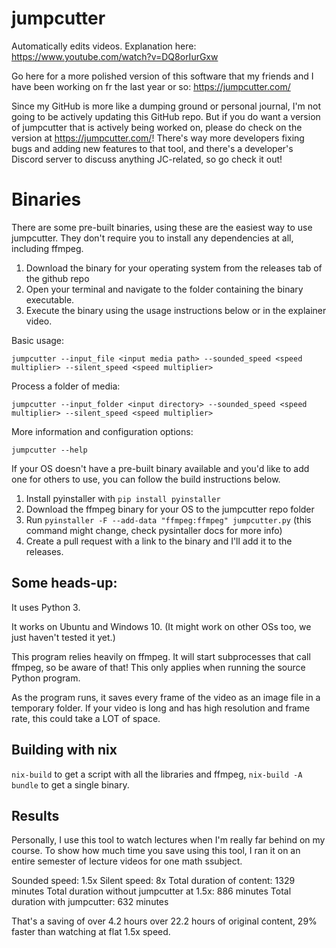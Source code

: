 # jumpcutter
Automatically edits videos. Explanation here: https://www.youtube.com/watch?v=DQ8orIurGxw

Go here for a more polished version of this software that my friends and I have been working on fr the last year or so: https://jumpcutter.com/

Since my GitHub is more like a dumping ground or personal journal, I'm not going to be actively updating this GitHub repo. But if you do want a version of jumpcutter that is actively being worked on, please do check on the version at https://jumpcutter.com/! There's way more developers fixing bugs and adding new features to that tool, and there's a developer's Discord server to discuss anything JC-related, so go check it out!

# Binaries
There are some pre-built binaries, using these are the easiest way to use jumpcutter. They don't require you to install any dependencies at all, including ffmpeg.

1. Download the binary for your operating system from the releases tab of the github repo
2. Open your terminal and navigate to the folder containing the binary executable.
3. Execute the binary using the usage instructions below or in the explainer video.

Basic usage:

`jumpcutter --input_file <input media path> --sounded_speed <speed multiplier> --silent_speed <speed multiplier>`

Process a folder of media:

`jumpcutter --input_folder <input directory> --sounded_speed <speed multiplier> --silent_speed <speed multiplier>`

More information and configuration options:

`jumpcutter --help`

If your OS doesn't have a pre-built binary available and you'd like to add one for others to use, you can follow the build instructions below.

1. Install pyinstaller with `pip install pyinstaller`
2. Download the ffmpeg binary for your OS to the jumpcutter repo folder
3. Run `pyinstaller -F --add-data "ffmpeg:ffmpeg" jumpcutter.py` (this command might change, check pysintaller docs for more info)
4. Create a pull request with a link to the binary and I'll add it to the releases.

## Some heads-up:

It uses Python 3.

It works on Ubuntu and Windows 10. (It might work on other OSs too, we just haven't tested it yet.)

This program relies heavily on ffmpeg. It will start subprocesses that call ffmpeg, so be aware of that! This only applies when running the source Python program.

As the program runs, it saves every frame of the video as an image file in a
temporary folder. If your video is long and has high resolution and frame rate, this could take a LOT of space.

## Building with nix
`nix-build` to get a script with all the libraries and ffmpeg, `nix-build -A bundle` to get a single binary.

## Results
Personally, I use this tool to watch lectures when I'm really far behind on my course. To show how much time you save using this tool, I ran it on an entire semester of lecture videos for one math ssubject.

Sounded speed: 1.5x
Silent speed: 8x
Total duration of content: 1329 minutes
Total duration without jumpcutter at 1.5x: 886 minutes
Total duration with jumpcutter: 632 minutes

That's a saving of over 4.2 hours over 22.2 hours of original content, 29% faster than watching at flat 1.5x speed.
